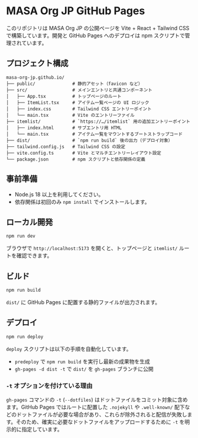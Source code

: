 # MASA Org JP GitHub Pages

このリポジトリは MASA Org JP の公開ページを Vite + React + Tailwind CSS で構築しています。開発と GitHub Pages へのデプロイは npm スクリプトで管理されています。

## プロジェクト構成

```text
masa-org-jp.github.io/
├── public/              # 静的アセット（favicon など）
├── src/                 # メインエントリと共通コンポーネント
│   ├── App.tsx          # トップページのルート
│   ├── ItemList.tsx     # アイテム一覧ページの UI ロジック
│   ├── index.css        # Tailwind CSS エントリーポイント
│   └── main.tsx         # Vite のエントリーファイル
├── itemlist/            # `https://…/itemlist` 用の追加エントリーポイント
│   ├── index.html       # サブエントリ用 HTML
│   └── main.tsx         # アイテム一覧をマウントするブートストラップコード
├── dist/                # `npm run build` 後の出力（デプロイ対象）
├── tailwind.config.js   # Tailwind CSS の設定
├── vite.config.ts       # Vite とマルチエントリーレイアウト設定
└── package.json         # npm スクリプトと依存関係の定義
```

## 事前準備

- Node.js 18 以上を利用してください。
- 依存関係は初回のみ `npm install` でインストールします。

## ローカル開発

```bash
npm run dev
```

ブラウザで `http://localhost:5173` を開くと、トップページと `itemlist/` ルートを確認できます。

## ビルド

```bash
npm run build
```

`dist/` に GitHub Pages に配置する静的ファイルが出力されます。

## デプロイ

```bash
npm run deploy
```

`deploy` スクリプトは以下の手順を自動化しています。

- `predeploy` で `npm run build` を実行し最新の成果物を生成
- `gh-pages -d dist -t` で `dist/` を `gh-pages` ブランチに公開

### `-t` オプションを付けている理由

`gh-pages` コマンドの `-t` (`--dotfiles`) はドットファイルをコミット対象に含めます。GitHub Pages ではルートに配置した `.nojekyll` や `.well-known/` 配下などのドットファイルが必要な場合があり、これらが除外されると配信が失敗します。そのため、確実に必要なドットファイルをアップロードするために `-t` を明示的に指定しています。
